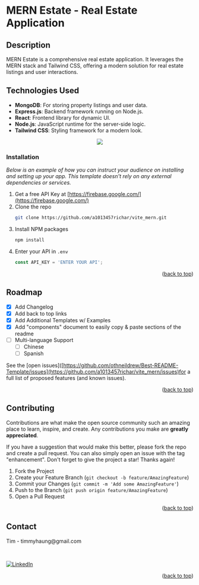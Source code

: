 # MERN Estate - Real Estate Application

## Description
MERN Estate is a comprehensive real estate application. It leverages the MERN stack and Tailwind CSS, offering a modern solution for real estate listings and user interactions.

## Technologies Used
- **MongoDB**: For storing property listings and user data.
- **Express.js**: Backend framework running on Node.js.
- **React**: Frontend library for dynamic UI.
- **Node.js**: JavaScript runtime for the server-side logic.
- **Tailwind CSS**: Styling framework for a modern look.


<p align="center">
  <a href="https://skillicons.dev">
    <img src="https://skillicons.dev/icons?i=git,react,vite,tailwind,mongodb,nodejs,express" />
  </a>
</p>

### Installation

_Below is an example of how you can instruct your audience on installing and setting up your app. This template doesn't rely on any external dependencies or services._

1. Get a free API Key at [https://firebase.google.com/](https://firebase.google.com/)
2. Clone the repo
   ```sh
   git clone https://github.com/a1013457richar/vite_mern.git
   ```
3. Install NPM packages
   ```sh
   npm install
   ```
4. Enter your API in `.env`
   ```js
   const API_KEY = 'ENTER YOUR API';
   ```

<p align="right">(<a href="#readme-top">back to top</a>)</p>


<!-- ROADMAP -->
## Roadmap

- [x] Add Changelog
- [x] Add back to top links
- [x] Add Additional Templates w/ Examples
- [x] Add "components" document to easily copy & paste sections of the readme
- [ ] Multi-language Support
    - [ ] Chinese
    - [ ] Spanish

See the [open issues]([https://github.com/othneildrew/Best-README-Template/issues](https://github.com/a1013457richar/vite_mern/issues)for a full list of proposed features (and known issues).

<p align="right">(<a href="#readme-top">back to top</a>)</p>

<!-- CONTRIBUTING -->
## Contributing

Contributions are what make the open source community such an amazing place to learn, inspire, and create. Any contributions you make are **greatly appreciated**.

If you have a suggestion that would make this better, please fork the repo and create a pull request. You can also simply open an issue with the tag "enhancement".
Don't forget to give the project a star! Thanks again!

1. Fork the Project
2. Create your Feature Branch (`git checkout -b feature/AmazingFeature`)
3. Commit your Changes (`git commit -m 'Add some AmazingFeature'`)
4. Push to the Branch (`git push origin feature/AmazingFeature`)
5. Open a Pull Request

<p align="right">(<a href="#readme-top">back to top</a>)</p>

<!-- CONTACT -->
## Contact
<div>
<p>Tim - timmyhaung@gmail.com</p>
 <br/>
   
[![LinkedIn](https://img.shields.io/badge/LinkedIn-0077B5?style=for-the-badge&logo=linkedin&logoColor=white)](https://www.linkedin.com/in/tim-h-23ba64127/)
</div>

<p align="right">(<a href="#readme-top">back to top</a>)</p>



